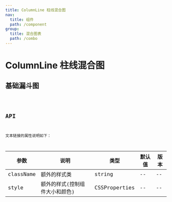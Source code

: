 ```yaml
---
title: ColumnLine 柱线混合图
nav:
  title: 组件
  path: /component
group:
  title: 混合图表
  path: /combo
---
```


# ColumnLine 柱线混合图

## 基础漏斗图

<code src="./demo/simple.tsx" />

## API

文本链接的属性说明如下：

| 参数      | 说明                           | 类型          | 默认值 | 版本 |
| --------- | ------------------------------ | ------------- | ------ | ---- |
| className | 额外的样式类                   | string        | --     | --   |
| style     | 额外的样式(控制组件大小和颜色) | CSSProperties | --     | --   |
